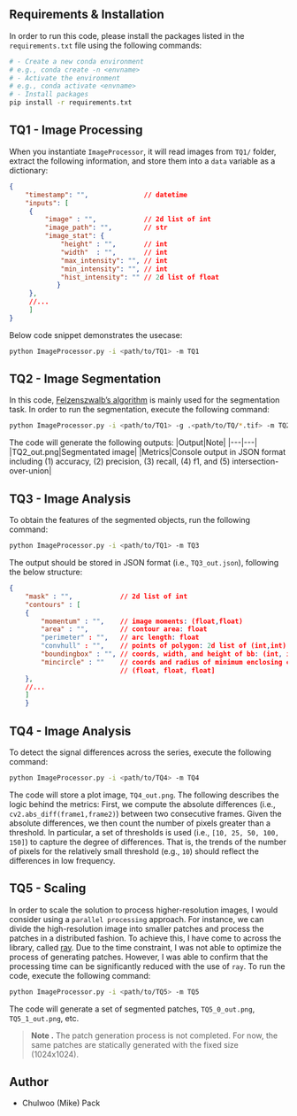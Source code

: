 
## Requirements & Installation
In order to run this code, please install the packages listed in the `requirements.txt` file using the following commands:
```bash
# - Create a new conda environment
# e.g., conda create -n <envname>
# - Activate the environment
# e.g., conda activate <envname>
# - Install packages
pip install -r requirements.txt
```

## TQ1 - Image Processing
When you instantiate `ImageProcessor`, it will read images from `TQ1/` folder, extract the following information, and store them into a `data` variable as a dictionary:
```JSON
{
    "timestamp": "",              // datetime
    "inputs": [
     {
         "image" : "",            // 2d list of int
         "image_path": "",        // str
         "image_stat": {
             "height" : "",       // int
             "width"  : "",       // int
             "max_intensity": "", // int
             "min_intensity": "", // int
             "hist_intensity": "" // 2d list of float
            }
     },
     //...
     ]
}
``` 
Below code snippet demonstrates the usecase:
```bash
python ImageProcessor.py -i <path/to/TQ1> -m TQ1
```

## TQ2 - Image Segmentation
In this code, [Felzenszwalb’s algorithm](http://cs.brown.edu/people/pfelzens/papers/seg-ijcv.pdf) is mainly used for the segmentation task. 
In order to run the segmentation, execute the following command:
```bash
python ImageProcessor.py -i <path/to/TQ1> -g .<path/to/TQ/*.tif> -m TQ2
```
The code will generate the following outputs:
|Output|Note|
|---|---|
|TQ2_out.png|Segmentated image|
|Metrics|Console output in JSON format including (1) accuracy, (2) precision, (3) recall, (4) f1, and (5) intersection-over-union|

## TQ3 - Image Analysis
To obtain the features of the segmented objects, run the following command:
```bash
python ImageProcessor.py -i <path/to/TQ1> -m TQ3
```
The output should be stored in JSON format (i.e., `TQ3_out.json`), following the below structure:
```JSON
{
    "mask" : "",            // 2d list of int
    "contours" : [
    {
        "momentum" : "",    // image moments: (float,float)
        "area" : "",        // contour area: float
        "perimeter" : "",   // arc length: float
        "convhull" : "",    // points of polygon: 2d list of (int,int)
        "boundingbox" : "", // coords, width, and height of bb: (int, int, int, int)
        "mincircle" : ""    // coords and radius of minimum enclosing circle: 
                            // (float, float, float]
    },
    //...
    ]
    }
```

## TQ4 - Image Analysis
To detect the signal differences across the series, execute the following command:
```bash
python ImageProcessor.py -i <path/to/TQ4> -m TQ4
```
The code will store a plot image, `TQ4_out.png`. 
The following describes the logic behind the metrics:
First, we compute the absolute differences (i.e., `cv2.abs_diff(frame1,frame2)`) between two consecutive frames. 
Given the absolute differences, we then count the number of pixels greater than a threshold. In particular, a set of thresholds is used (i.e., `[10, 25, 50, 100, 150]`) to capture the degree of differences. That is, the trends of the number of pixels for the relatively small threshold (e.g., `10`) should reflect the differences in low frequency.

## TQ5 - Scaling
In order to scale the solution to process higher-resolution images, I would consider using a `parallel processing` approach. For instance, we can divide the high-resolution image into smaller patches and process the patches in a distributed fashion. To achieve this, I have come to across the library, called [ray](https://www.ray.io/). 
Due to the time constraint, I was not able to optimize the process of generating patches. However, I was able to confirm that the processing time can be significantly reduced with the use of `ray`.
To run the code, execute the following command:
```bash
python ImageProcessor.py -i <path/to/TQ5> -m TQ5
```
The code will generate a set of segmented patches, `TQ5_0_out.png`, `TQ5_1_out.png`, etc.
> **Note .** The patch generation process is not completed. For now, the same patches are statically generated with the fixed size (1024x1024).
> 
## Author
- Chulwoo (Mike) Pack 